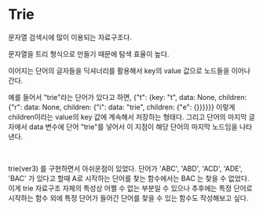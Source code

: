 # Trie

문자열 검색시에 많이 이용되는 자료구조다.

문자열을 트리 형식으로 만들기 때문에 탐색 효율이 높다.

이어지는 단어의 글자들을 딕셔너리를 활용해서 key의 value 값으로 노드들을 이어나간다.

예를 들어서 "trie"라는 단어가 있다고 하면, {"t": {key: "t", data: None, children: {"r": data: None, children: {"i": data: "trie", children: {"e": {}}}}}} 이렇게 children이라는 value의 key 값에 계속해서 저장하는 형태다. 그리고 단어의 마지막 글자에서 data 변수에 단어 "trie"를 넣어서 이 지점이 해당 단어의 마지막 노드임을 나타낸다.

<br>

trie(ver3) 를 구현하면서 아쉬운점이 있었다. 단어가 'ABC', 'ABD', 'ACD', 'ADE', 'BAC' 가 있다고 할때 A로 시작하는 단어를 찾는 함수에서는 BAC 는 찾을 수 없었다. 이게 trie 자료구조 자체의 특성상 어쩔 수 없는 부분일 수 있으나 추후에는 특정 단어로 시작하는 함수 외에 특정 단어가 들어간 단어를 찾을 수 있는 함수도 작성해보고 싶다.